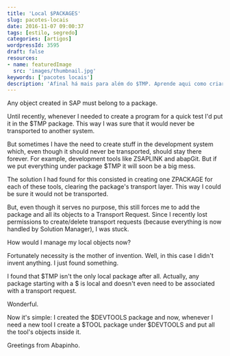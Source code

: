 ```yaml
---
title: 'Local $PACKAGES'
slug: pacotes-locais
date: 2016-11-07 09:00:37
tags: [estilo, segredo]
categories: [artigos]
wordpressId: 3595
draft: false
resources:
- name: featuredImage
  src: 'images/thumbnail.jpg'
keywords: ['pacotes locais']
description: 'Afinal há mais para além do $TMP. Aprende aqui como criar pacotes locais para os objectos que não pretendes que sejam transportados.'
---
```

Any object created in SAP must belong to a package.

Until recently, whenever I needed to create a program for a quick test I'd put it in the $TMP package. This way I was sure that it would never be transported to another system.

But sometimes I have the need to create stuff in the development system which, even though it should never be transported, should stay there forever. For example, development tools like ZSAPLINK and abapGit. But if we put everything under package $TMP it will soon be a big mess.

<!--more-->

The solution I had found for this consisted in creating one ZPACKAGE for each of these tools, clearing the package's transport layer. This way I could be sure it would not be transported.

But, even though it serves no purpose, this still forces me to add the package and all its objects to a Transport Request. Since I recently lost permissions to create/delete transport requests (because everything is now handled by Solution Manager), I was stuck.

How would I manage my local objects now?

Fortunately necessity is the mother of invention. Well, in this case I didn't invent anything. I just found something.

I found that $TMP isn't the only local package after all. Actually, any package starting with a $ is local and doesn't even need to be associated with a transport request.

Wonderful.

Now it's simple: I created the $DEVTOOLS package and now, whenever I need a new tool I create a $TOOL package under $DEVTOOLS and put all the tool's objects inside it.

Greetings from Abapinho.
